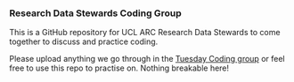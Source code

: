 ### Research Data Stewards Coding Group 

This is a GitHub repository for UCL ARC Research Data Stewards to come together to discuss and practice coding.

Please upload anything we go through in the [Tuesday Coding group](https://github.com/UCL-ARC/research-data-documentation/blob/main/Stewardship/coding_club.md) or feel free to use this repo to practise on. Nothing breakable here! 
